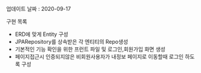 업데이트 날짜 : 2020-09-17

구현 목록 

- ERD에 맞게 Entity 구성  
- JPARepository를 상속받은 각 엔티티의 Repo생성 
- 기본적인 기능 확인을 위한 프런트 파일 및 로그인,회원가입 화면 생성 
- 페이지접근시 인증되지않은 비회원사용자가 내정보 페이지로 이동할때 로그인 하도록 구성